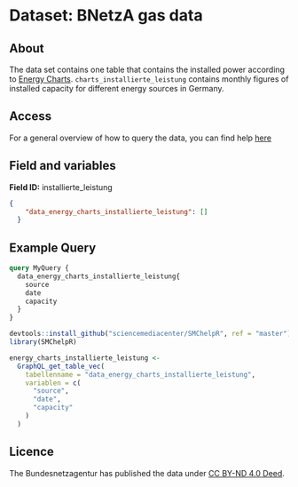 # Dataset: BNetzA gas data


## About <a name = "about"></a>

The data set contains one table that contains the installed power according to [Energy Charts](https://energy-charts.info/charts/installed_power/chart.htm?l=en&c=DE). `charts_installierte_leistung` contains monthly figures of installed capacity for different energy sources in Germany.

## Access <a name = "access"></a>

For a general overview of how to query the data, you can find help [here](../README.md)

## Field and variables

**Field ID:** installierte_leistung

```JSON
{
    "data_energy_charts_installierte_leistung": []
  }
```

## Example Query

```GraphQL
query MyQuery {
  data_energy_charts_installierte_leistung{
    source
    date
    capacity
  }
}

```

```R
devtools::install_github("sciencemediacenter/SMChelpR", ref = "master")
library(SMChelpR)

energy_charts_installierte_leistung <-
  GraphQL_get_table_vec(
    tabellenname = "data_energy_charts_installierte_leistung",
    variablen = c(
      "source",
      "date",
      "capacity"
    )
  )

```

## Licence

The Bundesnetzagentur has published the data under [CC BY-ND 4.0 Deed](https://creativecommons.org/licenses/by-nd/4.0/deed.de).
